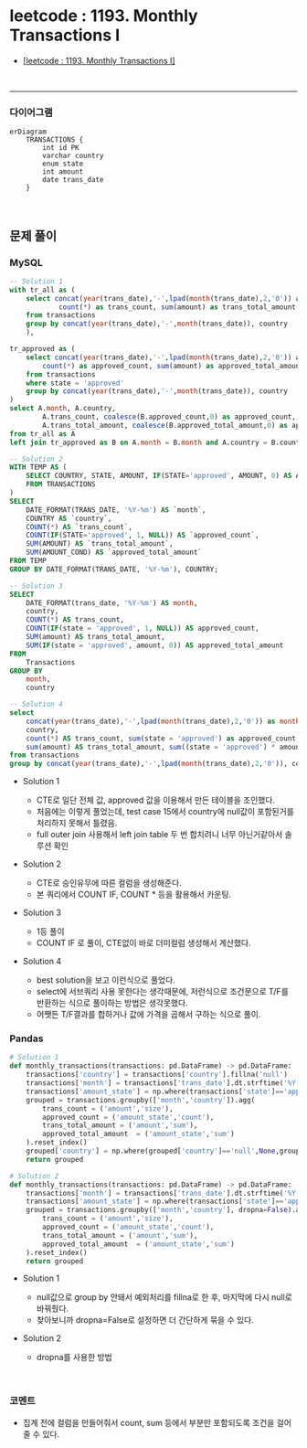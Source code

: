 # leetcode : 1193. Monthly Transactions I
* [[leetcode : 1193. Monthly Transactions I]](https://leetcode.com/problems/monthly-transactions-i/description/)
<br>

---

### **다이어그램**
```mermaid
erDiagram
    TRANSACTIONS {
        int id PK
        varchar country
        enum state
        int amount
        date trans_date
    }
```

<br>

## 문제 풀이

### **MySQL**
```SQL
-- Solution 1
with tr_all as (
    select concat(year(trans_date),'-',lpad(month(trans_date),2,'0')) as month, country,
            count(*) as trans_count, sum(amount) as trans_total_amount
    from transactions
    group by concat(year(trans_date),'-',month(trans_date)), country
    ),

tr_approved as (
    select concat(year(trans_date),'-',lpad(month(trans_date),2,'0')) as month, country,
        count(*) as approved_count, sum(amount) as approved_total_amount
    from transactions
    where state = 'approved'
    group by concat(year(trans_date),'-',month(trans_date)), country
)
select A.month, A.country,
        A.trans_count, coalesce(B.approved_count,0) as approved_count,
        A.trans_total_amount, coalesce(B.approved_total_amount,0) as approved_total_amount
from tr_all as A
left join tr_approved as B on A.month = B.month and A.country = B.country

-- Solution 2
WITH TEMP AS (
    SELECT COUNTRY, STATE, AMOUNT, IF(STATE='approved', AMOUNT, 0) AS AMOUNT_COND, TRANS_DATE
    FROM TRANSACTIONS
)
SELECT
    DATE_FORMAT(TRANS_DATE, '%Y-%m') AS `month`,
    COUNTRY AS `country`,
    COUNT(*) AS `trans_count`,
    COUNT(IF(STATE='approved', 1, NULL)) AS `approved_count`,
    SUM(AMOUNT) AS `trans_total_amount`,
    SUM(AMOUNT_COND) AS `approved_total_amount`
FROM TEMP
GROUP BY DATE_FORMAT(TRANS_DATE, '%Y-%m'), COUNTRY;

-- Solution 3
SELECT
    DATE_FORMAT(trans_date, '%Y-%m') AS month,
    country,
    COUNT(*) AS trans_count,
    COUNT(IF(state = 'approved', 1, NULL)) AS approved_count,
    SUM(amount) AS trans_total_amount,
    SUM(IF(state = 'approved', amount, 0)) AS approved_total_amount
FROM
    Transactions
GROUP BY
    month,
    country

-- Solution 4
select  
    concat(year(trans_date),'-',lpad(month(trans_date),2,'0')) as month,
    country, 
    count(*) AS trans_count, sum(state = 'approved') as approved_count,
    sum(amount) AS trans_total_amount, sum((state = 'approved') * amount) as approved_total_amount
from transactions
group by concat(year(trans_date),'-',lpad(month(trans_date),2,'0')), country
```

* Solution 1
  * CTE로 일단 전체 값, approved 값을 이용해서 만든 테이블을 조인했다.
  * 처음에는 이렇게 풀었는데, test case 15에서 country에 null값이 포함된거를 처리하지 못해서 틀렸음.
  * full outer join 사용해서 left join table 두 번 합치려니 너무 아닌거같아서 솔루션 확인
  
* Solution 2
  * CTE로 승인유무에 따른 컬럼을 생성해준다.
  * 본 쿼리에서 COUNT IF, COUNT * 등을 활용해서 카운팅.

* Solution 3
  * 1등 풀이
  * COUNT IF 로 풀이, CTE없이 바로 더미컬럼 생성해서 계산했다.
  
* Solution 4
  * best solution을 보고 이런식으로 풀었다.
  * select에 서브쿼리 사용 못한다는 생각때문에, 저런식으로 조건문으로 T/F를 반환하는 식으로 풀이하는 방법은 생각못했다.
  * 어쨋든 T/F결과를 합하거나 값에 가격을 곱해서 구하는 식으로 풀이.
  

### **Pandas**
```python
# Solution 1
def monthly_transactions(transactions: pd.DataFrame) -> pd.DataFrame:
    transactions['country'] = transactions['country'].fillna('null')
    transactions['month'] = transactions['trans_date'].dt.strftime('%Y-%m')
    transactions['amount_state'] = np.where(transactions['state']=='approved',transactions['amount'],None)
    grouped = transactions.groupby(['month','country']).agg(
        trans_count = ('amount','size'),
        approved_count = ('amount_state','count'),
        trans_total_amount = ('amount','sum'),
        approved_total_amount  = ('amount_state','sum')
    ).reset_index()
    grouped['country'] = np.where(grouped['country']=='null',None,grouped['country'])
    return grouped

# Solution 2
def monthly_transactions(transactions: pd.DataFrame) -> pd.DataFrame:
    transactions['month'] = transactions['trans_date'].dt.strftime('%Y-%m')
    transactions['amount_state'] = np.where(transactions['state']=='approved',transactions['amount'],None)
    grouped = transactions.groupby(['month','country'], dropna=False).agg(
        trans_count = ('amount','size'),
        approved_count = ('amount_state','count'),
        trans_total_amount = ('amount','sum'),
        approved_total_amount  = ('amount_state','sum')
    ).reset_index()
    return grouped
```

* Solution 1
  * null값으로 group by 안돼서 예외처리를 fillna로 한 후, 마지막에 다시 null로 바꿔줬다.
  * 찾아보니까 dropna=False로 설정하면 더 간단하게 묶을 수 있다.

* Solution 2
  * dropna를 사용한 방법

  
<br>

### **코멘트**
* 집계 전에 컬럼을 만들어줘서 count, sum 등에서 부분만 포함되도록 조건을 걸어줄 수 있다.
